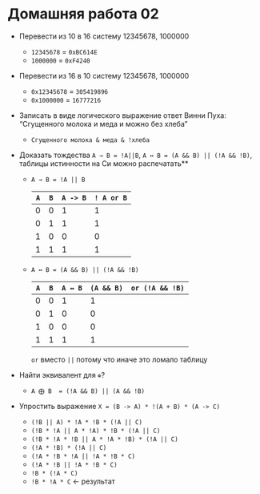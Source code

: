 # Домашняя работа 02

- Перевести из 10 в 16 систему 12345678, 1000000
  - `12345678` = `0xBC614E`
  - `1000000` = `0xF4240`
- Перевести из 16 в 10 систему 12345678, 1000000
  - `0x12345678` = `305419896`
  - `0x1000000` = `16777216`
- Записать в виде логического выражение ответ Винни Пуха: “Сгущенного молока и меда и можно без хлеба”
  - `Сгущенного молока & меда & !хлеба`
- Доказать тождества `А → В = !A||B`, `А ↔︎ В = (A && B) || (!A && !B)`, таблицы истинности на Си можно распечатать**
  - `А → В = !A || B`

    | `А` | `B` | `А -> В` | `! A or B` |
    |-----|-----|----------|------------|
    | 0   | 0   | 1        | 1          |
    | 0   | 1   | 1        | 1          |
    | 1   | 0   | 0        | 0          |
    | 1   | 1   | 1        | 1          |

  - `А ↔︎ В = (A && B) || (!A && !B)`

    | `А` | `B` | `А ↔︎ В` | `(A && B)  or (!A && !B)` |
    |-----|-----|----------|---------------------------|
    | 0   | 0   | 1        | 1                         |
    | 0   | 1   | 0        | 0                         |
    | 1   | 0   | 0        | 0                         |
    | 1   | 1   | 1        | 1                         |

    `or` вместо `||` потому что иначе это ломало таблицу

- Найти эквивалент для `⊕`?
  - `A ⨁ B  = (!A && B) || (A && !B)`
- Упростить выражение `X = (B -> A) * !(A + B) * (A -> C)`
  - `(!B || A) * !A * !B * (!A || C)`
  - `(!B * !A || A * !A) * !B * (!A || C)`
  - `(!B * !A * !B || A * !A * !B) * (!A || C)`
  - `(!A * !B) * (!A || C)`
  - `(!A * !B * !A || !A * !B * C)`
  - `(!A * !B || !A * !B * C)`
  - `!B * (!A * C)`
  - `!B * !A * C` <- результат

